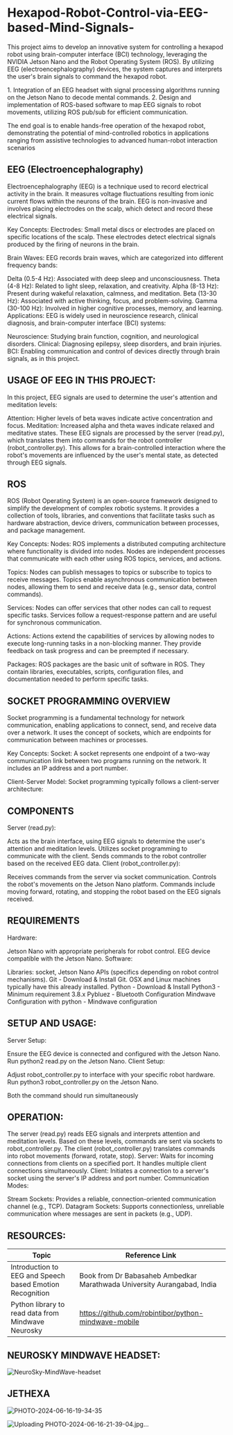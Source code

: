 # Hexapod-Robot-Control-via-EEG-based-Mind-Signals-

This project aims to develop an innovative system for controlling a hexapod robot using brain-computer interface (BCI) technology, leveraging the NVIDIA Jetson Nano and the Robot Operating System (ROS). By utilizing EEG (electroencephalography) devices, the system captures and interprets the user's brain signals to command the hexapod robot.

1.⁠ ⁠Integration of an EEG headset with signal processing algorithms running on the Jetson Nano to decode mental commands.
2.⁠ ⁠Design and implementation of ROS-based software to map EEG signals to robot movements, utilizing ROS pub/sub for efficient communication.


The end goal is to enable hands-free operation of the hexapod robot, demonstrating the potential of mind-controlled robotics in applications ranging from assistive technologies to advanced human-robot interaction scenarios




## EEG (Electroencephalography) 

Electroencephalography (EEG) is a technique used to record electrical activity in the brain. It measures voltage fluctuations resulting from ionic current flows within the neurons of the brain. EEG is non-invasive and involves placing electrodes on the scalp, which detect and record these electrical signals.

Key Concepts:
Electrodes: Small metal discs or electrodes are placed on specific locations of the scalp. These electrodes detect electrical signals produced by the firing of neurons in the brain.

Brain Waves: EEG records brain waves, which are categorized into different frequency bands:

Delta (0.5-4 Hz): Associated with deep sleep and unconsciousness.
Theta (4-8 Hz): Related to light sleep, relaxation, and creativity.
Alpha (8-13 Hz): Present during wakeful relaxation, calmness, and meditation.
Beta (13-30 Hz): Associated with active thinking, focus, and problem-solving.
Gamma (30-100 Hz): Involved in higher cognitive processes, memory, and learning.
Applications: EEG is widely used in neuroscience research, clinical diagnosis, and brain-computer interface (BCI) systems:

Neuroscience: Studying brain function, cognition, and neurological disorders.
Clinical: Diagnosing epilepsy, sleep disorders, and brain injuries.
BCI: Enabling communication and control of devices directly through brain signals, as in this project.

## USAGE OF EEG IN THIS PROJECT:
In this project, EEG signals are used to determine the user's attention and meditation levels:

Attention: Higher levels of beta waves indicate active concentration and focus.
Meditation: Increased alpha and theta waves indicate relaxed and meditative states.
These EEG signals are processed by the server (read.py), which translates them into commands for the robot controller (robot_controller.py). This allows for a brain-controlled interaction where the robot's movements are influenced by the user's mental state, as detected through EEG signals.

## ROS

ROS (Robot Operating System) is an open-source framework designed to simplify the development of complex robotic systems. It provides a collection of tools, libraries, and conventions that facilitate tasks such as hardware abstraction, device drivers, communication between processes, and package management.

Key Concepts:
Nodes: ROS implements a distributed computing architecture where functionality is divided into nodes. Nodes are independent processes that communicate with each other using ROS topics, services, and actions.

Topics: Nodes can publish messages to topics or subscribe to topics to receive messages. Topics enable asynchronous communication between nodes, allowing them to send and receive data (e.g., sensor data, control commands).

Services: Nodes can offer services that other nodes can call to request specific tasks. Services follow a request-response pattern and are useful for synchronous communication.

Actions: Actions extend the capabilities of services by allowing nodes to execute long-running tasks in a non-blocking manner. They provide feedback on task progress and can be preempted if necessary.

Packages: ROS packages are the basic unit of software in ROS. They contain libraries, executables, scripts, configuration files, and documentation needed to perform specific tasks.


## SOCKET PROGRAMMING OVERVIEW
Socket programming is a fundamental technology for network communication, enabling applications to connect, send, and receive data over a network. It uses the concept of sockets, which are endpoints for communication between machines or processes.

Key Concepts:
Socket: A socket represents one endpoint of a two-way communication link between two programs running on the network. It includes an IP address and a port number.

Client-Server Model: Socket programming typically follows a client-server architecture:


## COMPONENTS
Server (read.py):

Acts as the brain interface, using EEG signals to determine the user's attention and meditation levels.
Utilizes socket programming to communicate with the client.
Sends commands to the robot controller based on the received EEG data.
Client (robot_controller.py):

Receives commands from the server via socket communication.
Controls the robot's movements on the Jetson Nano platform.
Commands include moving forward, rotating, and stopping the robot based on the EEG signals received.

## REQUIREMENTS
Hardware:

Jetson Nano with appropriate peripherals for robot control.
EEG device compatible with the Jetson Nano.
Software:

Libraries: socket, Jetson Nano APIs (specifics depending on robot control mechanisms).
Git - Download & Install Git. OSX and Linux machines typically have this already installed.
Python - Download & Install Python3 - Minimum requirement 3.8.x
Pybluez - Bluetooth Configuration
Mindwave Configuration with python - Mindwave configuration

## SETUP AND USAGE:
Server Setup:

Ensure the EEG device is connected and configured with the Jetson Nano.
Run python2 read.py on the Jetson Nano.
Client Setup:

Adjust robot_controller.py to interface with your specific robot hardware.
Run python3 robot_controller.py on the Jetson Nano.

Both the command should run simultaneously

## OPERATION:

The server (read.py) reads EEG signals and interprets attention and meditation levels.
Based on these levels, commands are sent via sockets to robot_controller.py.
The client (robot_controller.py) translates commands into robot movements (forward, rotate, stop).
Server: Waits for incoming connections from clients on a specified port. It handles multiple client connections simultaneously.
Client: Initiates a connection to a server's socket using the server's IP address and port number.
Communication Modes:

Stream Sockets: Provides a reliable, connection-oriented communication channel (e.g., TCP).
Datagram Sockets: Supports connectionless, unreliable communication where messages are sent in packets (e.g., UDP).


## RESOURCES:


| Topic      | Reference Link |
| ----------- | ----------- |
| Introduction to EEG and Speech based Emotion Recognition | Book from Dr Babasaheb Ambedkar Marathwada University  Aurangabad, India |
| Python library to read data from Mindwave Neurosky | https://github.com/robintibor/python-mindwave-mobile 



## NEUROSKY MINDWAVE HEADSET:
![NeuroSky-MindWave-headset](https://github.com/SATHYAGITH368/Hexapod-Robot-Control-via-EEG-based-Mind-Signals-/assets/142714885/d3f6dea7-4221-4e44-9c24-5e832237386e)



## JETHEXA
![PHOTO-2024-06-16-19-34-35](https://github.com/SATHYAGITH368/Hexapod-Robot-Control-via-EEG-based-Mind-Signals-/assets/142714885/e8ee97e0-cb4c-4307-8e5f-3a3331c39c11)


![Uploading PHOTO-2024-06-16-21-39-04.jpg…]()





